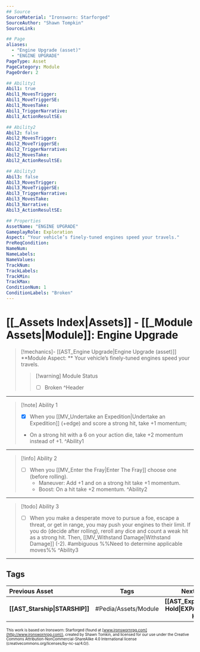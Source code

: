 ```yaml
---
## Source
SourceMaterial: "Ironsworn: Starforged"
SourceAuthor: "Shawn Tompkin"
SourceLink: 

## Page
aliases:
  - "Engine Upgrade (asset)"
  - "ENGINE UPGRADE"
PageType: Asset
PageCategory: Module
PageOrder: 2

## Ability1
Abil1: true
Abil1_MovesTrigger:
Abil1_MoveTriggerSE:
Abil1_MovesTake:
Abil1_TriggerNarrative:
Abil1_ActionResultSE:

## Ability2
Abil2: false
Abil2_MovesTrigger:
Abil2_MoveTriggerSE:
Abil2_TriggerNarrative:
Abil2_MovesTake:
Abil2_ActionResultSE:

## Ability3
Abil3: false
Abil3_MovesTrigger:
Abil3_MoveTriggerSE:
Abil3_TriggerNarrative:
Abil3_MovesTake:
Abil3_Narrative:
Abil3_ActionResultSE:

## Properties
AssetName: "ENGINE UPGRADE"
GameplayRole: Exploration
Aspect: "Your vehicle’s finely-tuned engines speed your travels."
PreReqCondition:
NameNum:
NameLabels:
NameValues:
TrackNum:
TrackLabels:
TrackMin:
TrackMax:
ConditionNum: 1
ConditionLabels: "Broken"
---
```

# [[_Assets Index|Assets]] - [[_Module Assets|Module]]: Engine Upgrade
> [!mechanics]- [[AST_Engine Upgrade|Engine Upgrade (asset)]]
> **Module Aspect: ** Your vehicle’s finely-tuned engines speed your travels.
> > [!warning] Module Status
> > - [ ] Broken
^Header
___
> [!note] Ability 1
> - [x] When you [[MV_Undertake an Expedition|Undertake an Expedition]] (+edge) and score a strong hit, take +1 momentum; 
> - On a strong hit with a 6 on your action die, take +2 momentum instead of +1. 
^Ability1
___
> [!info] Ability 2
> - [ ] When you [[MV_Enter the Fray|Enter The Fray]] choose one (before rolling).
> 	- Maneuver: Add +1 and on a strong hit take +1 momentum.
> 	- Boost: On a hit take +2 momentum.
^Ability2
___
> [!todo] Ability 3
> - [ ] When you make a desperate move to pursue a foe, escape a threat, or get in range, you may push your engines to their limit. If you do (decide after rolling), reroll any dice and count a weak hit as a strong hit. Then, [[MV_Withstand Damage|Withstand Damage]] (-2). #ambiguous %%Need to determine applicable moves%%
^Ability3
___

## Tags
| Previous Asset| Tags | Next Asset |
|:--- |:---:| ---:|
| **[[AST_Starship\|STARSHIP]]** | #Pedia/Assets/Module | **[[AST_Expanded Hold\|EXPANDED HOLD]]** |

<font size=-2>This work is based on Ironsworn: Starforged (found at [www.ironswornrpg.com](http://www.ironswornrpg.com)), created by Shawn Tomkin, and licensed for our use under the Creative Commons Attribution-NonCommercial-ShareAlike 4.0 International license  (creativecommons.org/licenses/by-nc-sa/4.0/).</font>